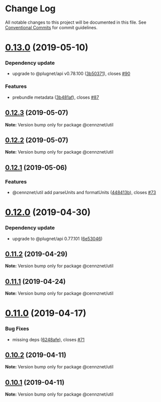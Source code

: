 # Change Log

All notable changes to this project will be documented in this file.
See [Conventional Commits](https://conventionalcommits.org) for commit guidelines.

# [0.13.0](https://github.com/cennznet/api.js/compare/v0.12.3...v0.13.0) (2019-05-10)


### Dependency update

* upgrade to @plugnet/api v0.78.100 ([3b50371](https://github.com/cennznet/api.js/commit/3b50371)), closes [#90](https://github.com/cennznet/api.js/issues/90)


### Features

* prebundle metadata ([3b481af](https://github.com/cennznet/api.js/commit/3b481af)), closes [#87](https://github.com/cennznet/api.js/issues/87)





## [0.12.3](https://github.com/cennznet/api.js/compare/v0.12.2...v0.12.3) (2019-05-07)

**Note:** Version bump only for package @cennznet/util





## [0.12.2](https://github.com/cennznet/api.js/compare/v0.12.1...v0.12.2) (2019-05-07)

**Note:** Version bump only for package @cennznet/util





## [0.12.1](https://github.com/cennznet/api.js/compare/v0.12.0...v0.12.1) (2019-05-06)


### Features

* @cennznet/util add parseUnits and formatUnits ([448413b](https://github.com/cennznet/api.js/commit/448413b)), closes [#73](https://github.com/cennznet/api.js/issues/73)





# [0.12.0](https://bitbucket.org/centralitydev/cennznet-js/compare/v0.11.2...v0.12.0) (2019-04-30)


### Dependency update

* upgrade to @plugnet/api 0.77.101 ([6e53046](https://bitbucket.org/centralitydev/cennznet-js/commits/6e53046))





## [0.11.2](https://bitbucket.org/centralitydev/cennznet-js/compare/v0.11.1...v0.11.2) (2019-04-29)

**Note:** Version bump only for package @cennznet/util





## [0.11.1](https://bitbucket.org/centralitydev/cennznet-js/compare/v0.11.0...v0.11.1) (2019-04-24)

**Note:** Version bump only for package @cennznet/util





# [0.11.0](https://bitbucket.org/centralitydev/cennznet-js/compare/v0.10.2...v0.11.0) (2019-04-17)


### Bug Fixes

* missing deps ([6248afe](https://bitbucket.org/centralitydev/cennznet-js/commits/6248afe)), closes [#71](https://bitbucket.org/centralitydev/cennznet-js/issue/71)





## [0.10.2](https://bitbucket.org/centralitydev/cennznet-js/compare/v0.10.1...v0.10.2) (2019-04-11)

**Note:** Version bump only for package @cennznet/util





## [0.10.1](https://bitbucket.org/centralitydev/cennznet-js/compare/v0.10.0...v0.10.1) (2019-04-11)

**Note:** Version bump only for package @cennznet/util
